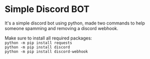 # Simple Discord BOT
It's a simple discord bot using python, made two commands to help someone spamming and removing a discord webhook.

Make sure to install all required packages:<br/>
`python -m pip install requests`<br/>
`python -m pip install discord`<br/>
`python -m pip install discord-webhook`
